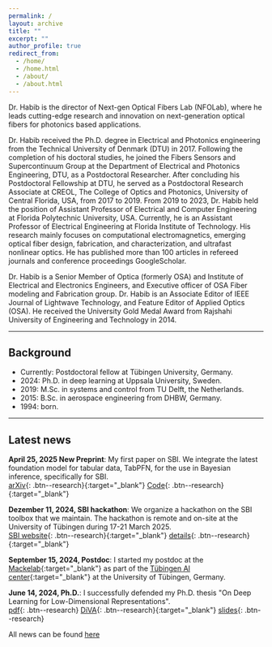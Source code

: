 ```yaml
---
permalink: /
layout: archive
title: ""
excerpt: ""
author_profile: true
redirect_from:
  - /home/
  - /home.html
  - /about/
  - /about.html
---
```


Dr. Habib is the director of Next-gen Optical Fibers Lab (NFOLab), where he leads cutting-edge research and innovation on next-generation optical fibers for photonics based applications.

Dr. Habib received the Ph.D. degree in Electrical and Photonics engineering from the Technical University of Denmark (DTU) in 2017. Following the completion of his doctoral studies, he joined the Fibers Sensors and Supercontinuum Group at the Department of Electrical and Photonics Engineering, DTU, as a Postdoctoral Researcher. After concluding his Postdoctoral Fellowship at DTU, he served as a Postdoctoral Research Associate at CREOL, The College of Optics and Photonics, University of Central Florida, USA, from 2017 to 2019. From 2019 to 2023, Dr. Habib held the position of Assistant Professor of Electrical and Computer Engineering at Florida Polytechnic University, USA. Currently, he is an Assistant Professor of Electrical Engineering at Florida Institute of Technology. His research mainly focuses on computational electromagnetics, emerging optical fiber design, fabrication, and characterization, and ultrafast nonlinear optics. He has published more than 100 articles in refereed journals and conference proceedings GoogleScholar.

Dr. Habib is a Senior Member of Optica (formerly OSA) and Institute of Electrical and Electronics Engineers, and Executive officer of OSA Fiber modeling and Fabrication group. Dr. Habib is an Associate Editor of IEEE Journal of Lightwave Technology, and Feature Editor of Applied Optics (OSA). He received the University Gold Medal Award from Rajshahi University of Engineering and Technology in 2014.

---
## Background
- Currently: Postdoctoral fellow at Tübingen University, Germany.
- 2024: Ph.D. in deep learning at Uppsala University, Sweden.
- 2019: M.Sc. in systems and control from TU Delft, the Netherlands.
- 2015: B.Sc. in aerospace engineering from DHBW, Germany.
- 1994: born.


---
## Latest news

**April 25, 2025 New Preprint**: My first paper on SBI. We integrate the latest foundation model
for tabular data, TabPFN, for the use in Bayesian inference, specifically for SBI.\
[arXiv](https://arxiv.org/abs/2504.17660){: .btn--research}{:target="_blank"}
[Code](https://github.com/mackelab/npe-pf){: .btn--research}{:target="_blank"}

**Dezember 11, 2024, SBI hackathon**: We organize a hackathon on the SBI toolbox that we maintain.
 The hackathon is remote and on-site at the University of Tübingen during 17-21 March 2025.\
[SBI website](http://sbi.readthedocs.io/en/latest/){: .btn--research}{:target="_blank"}
[details](https://github.com/sbi-dev/sbi/discussions/1328){: .btn--research}{:target="_blank"}

**September 15, 2024, Postdoc**: I started my postdoc at the [Mackelab](https://mackelab.org){:target="_blank"}
as part of the [Tübingen AI center](https://tuebingen.ai){:target="_blank"} at the University of Tübingen, Germany.

**June 14, 2024, Ph.D.**: I successfully defended my Ph.D. thesis "On Deep Learning for Low-Dimensional Representations".\
[pdf](/files/pdf/dissertation/dissertation_daniel_gedon.pdf){: .btn--research}
[DiVA](https://uu.diva-portal.org/smash/record.jsf?pid=diva2%3A1849417&dswid=9555){: .btn--research}{:target="_blank"}
[slides](/files/pdf/slides/240614_dissertation.pdf){: .btn--research}


All news can be found [here](/news/)

